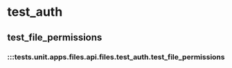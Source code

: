 # test_auth

## test_file_permissions

### :::tests.unit.apps.files.api.files.test_auth.test_file_permissions

